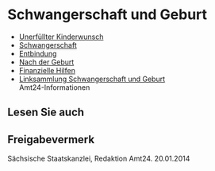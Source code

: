 # Schwangerschaft und Geburt

* [Unerfüllter Kinderwunsch](https://amt24dev.sachsen.de/zufi/lebenslagen/5000636)
* [Schwangerschaft](https://amt24dev.sachsen.de/zufi/lebenslagen/5000477)
* [Entbindung](https://amt24dev.sachsen.de/zufi/lebenslagen/5000289)
* [Nach der Geburt](https://amt24dev.sachsen.de/zufi/lebenslagen/5000881)
* [Finanzielle Hilfen](https://amt24dev.sachsen.de/zufi/lebenslagen/5000752)
* [Linksammlung Schwangerschaft und Geburt](https://amt24dev.sachsen.de/zufi/lebenslagen/5000499)  
  Amt24-Informationen

## Lesen Sie auch

## Freigabevermerk

Sächsische Staatskanzlei, Redaktion Amt24. 20.01.2014
